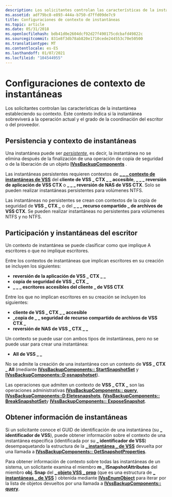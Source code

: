 ```yaml
---
description: Los solicitantes controlan las características de la instantánea estableciendo su contexto. Este contexto indica si la instantánea sobreviverá a la operación actual y el grado de la coordinación del escritor o del proveedor.
ms.assetid: adf79bc8-e893-444a-b750-d7ffd09de7c9
title: Configuraciones de contexto de instantáneas
ms.topic: article
ms.date: 05/31/2018
ms.openlocfilehash: bdb41d0e2604dcf92d27f490175cdcbafd49822c
ms.sourcegitcommit: 831e8f3db78ab820e1710cede244553c70e50500
ms.translationtype: MT
ms.contentlocale: es-ES
ms.lasthandoff: 01/07/2021
ms.locfileid: "104544955"
---
```

# <a name="shadow-copy-context-configurations"></a>Configuraciones de contexto de instantáneas

Los solicitantes controlan las características de la instantánea estableciendo su contexto. Este contexto indica si la instantánea sobreviverá a la operación actual y el grado de la coordinación del escritor o del proveedor.

## <a name="persistence-and-shadow-copy-context"></a>Persistencia y contexto de instantáneas

Una instantánea puede ser [*persistente*](vssgloss-p.md), es decir, la instantánea no se elimina después de la finalización de una operación de copia de seguridad o de la liberación de un objeto [**IVssBackupComponents**](/windows/desktop/api/VsBackup/nl-vsbackup-ivssbackupcomponents) .

Las instantáneas persistentes requieren contextos de [**\_ \_ \_ contexto de instantáneas de VSS**](/windows/desktop/api/Vss/ne-vss-vss_snapshot_context) del **cliente de VSS \_ CTX \_ \_ accesible**, **\_ \_ \_ reversión de aplicación de VSS CTX** o **\_ \_ \_ reversión de NAS de VSS CTX**. Solo se pueden realizar instantáneas persistentes para volúmenes NTFS.

Las instantáneas no persistentes se crean con contextos de la copia de seguridad de **VSS \_ CTX \_** o del **\_ \_ \_ recurso compartido \_ de archivos de VSS CTX**. Se pueden realizar instantáneas no persistentes para volúmenes NTFS y no NTFS.

## <a name="writer-participation-and-shadow-copies"></a>Participación y instantáneas del escritor

Un contexto de instantánea se puede clasificar como que implique A escritores o que no implique escritores.

Entre los contextos de instantáneas que implican escritores en su creación se incluyen los siguientes:

-   **reversión de la aplicación de VSS \_ CTX \_ \_**
-   **copia de seguridad de VSS \_ CTX \_**
-   **\_ \_ \_ escritores accesibles del cliente \_ de VSS CTX**

Entre los que no implican escritores en su creación se incluyen los siguientes:

-   **cliente de VSS \_ CTX \_ \_ accesible**
-   **\_copia de \_ \_ seguridad de recurso compartido de archivos de VSS CTX \_**
-   **reversión de NAS de VSS \_ CTX \_ \_**

Un contexto se puede usar con ambos tipos de instantáneas, pero no se puede usar para crear una instantánea:

-   **All de VSS \_ \_**

No se admite la creación de una instantánea con un contexto de **VSS \_ CTX \_ All** (mediante [**IVssBackupComponents:: StartSnapshotSet**](/windows/desktop/api/VsBackup/nf-vsbackup-ivssbackupcomponents-startsnapshotset) y [**IVssBackupComponents::D osnapshotset**](/windows/desktop/api/VsBackup/nf-vsbackup-ivssbackupcomponents-dosnapshotset)).

Las operaciones que admiten un contexto de **VSS \_ CTX \_** son las operaciones administrativas [**IVssBackupComponents:: query**](/windows/desktop/api/VsBackup/nf-vsbackup-ivssbackupcomponents-query), [**IVssBackupComponents::D Eletesnapshots**](/windows/desktop/api/VsBackup/nf-vsbackup-ivssbackupcomponents-deletesnapshots), [**IVssBackupComponents:: BreakSnapshotSet**](/windows/desktop/api/VsBackup/nf-vsbackup-ivssbackupcomponents-breaksnapshotset)y [**IVssBackupComponents:: ExposeSnapshot**](/windows/desktop/api/VsBackup/nf-vsbackup-ivssbackupcomponents-exposesnapshot).

## <a name="obtaining-shadow-copy-information"></a>Obtener información de instantáneas

Si un solicitante conoce el GUID de identificación de una instantánea (su **\_ identificador de VSS**), puede obtener información sobre el contexto de una instantánea específica (identificada por su **\_ identificador de VSS**) desempaquetando la estructura de la [**\_ instantánea \_ de VSS**](/windows/desktop/api/Vss/ns-vss-vss_snapshot_prop) devuelta por una llamada a [**IVssBackupComponents:: GetSnapshotProperties**](/windows/desktop/api/VsBackup/nf-vsbackup-ivssbackupcomponents-getsnapshotproperties).

Para obtener información de contexto sobre todas las instantáneas de un sistema, un solicitante examina el miembro **m \_ lSnapshotAttributes** del miembro **obj. Snap** del [**\_ objeto VSS \_ prop**](/windows/desktop/api/Vss/ns-vss-vss_object_prop) (que es una estructura de [**\_ instantáneas \_ de VSS**](/windows/desktop/api/Vss/ns-vss-vss_snapshot_prop) ) obtenida mediante [**IVssEnumObject**](/windows/desktop/api/Vss/nn-vss-ivssenumobject) para iterar por la lista de objetos devueltos por una llamada a [**IVssBackupComponents:: query**](/windows/desktop/api/VsBackup/nf-vsbackup-ivssbackupcomponents-query).

 

 



